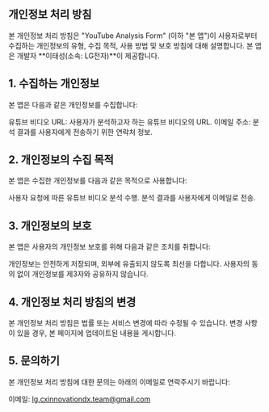 ## 개인정보 처리 방침
본 개인정보 처리 방침은 "YouTube Analysis Form" (이하 "본 앱")이 사용자로부터 수집하는 개인정보의 유형, 수집 목적, 사용 방법 및 보호 방침에 대해 설명합니다. 본 앱은 개발자 **이태성(소속: LG전자)**이 제공합니다.

## 1. 수집하는 개인정보 
본 앱은 다음과 같은 개인정보를 수집합니다:

유튜브 비디오 URL: 사용자가 분석하고자 하는 유튜브 비디오의 URL.
이메일 주소: 분석 결과를 사용자에게 전송하기 위한 연락처 정보.

## 2. 개인정보의 수집 목적
본 앱은 수집한 개인정보를 다음과 같은 목적으로 사용합니다:

사용자 요청에 따른 유튜브 비디오 분석 수행.
분석 결과를 사용자에게 이메일로 전송.

## 3. 개인정보의 보호
본 앱은 사용자의 개인정보 보호를 위해 다음과 같은 조치를 취합니다:

개인정보는 안전하게 저장되며, 외부에 유출되지 않도록 최선을 다합니다.
사용자의 동의 없이 개인정보를 제3자와 공유하지 않습니다.

## 4. 개인정보 처리 방침의 변경
본 개인정보 처리 방침은 법률 또는 서비스 변경에 따라 수정될 수 있습니다. 변경 사항이 있을 경우, 본 페이지에 업데이트된 내용을 게시합니다.

## 5. 문의하기
본 개인정보 처리 방침에 대한 문의는 아래의 이메일로 연락주시기 바랍니다:

이메일: lg.cxinnovationdx.team@gmail.com
